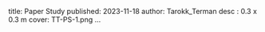 title: Paper Study
published: 2023-11-18
author: Tarokk_Terman
desc : 0.3 x 0.3 m
cover: TT-PS-1.png
...







